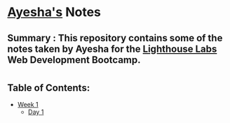 # [Ayesha's](https://github.com/uzernamex) Notes
## Summary : This repository contains some of the notes taken by Ayesha for the [Lighthouse Labs](https://www.lighthouselabs.ca/) Web Development Bootcamp. 
#
#
## Table of Contents:
* [Week 1](/Week_1/)
  * [Day 1](/Week_1/Day_1/)